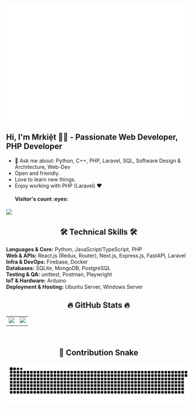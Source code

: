 <a href="#" target="_blank">
  <img src="TanNhatCMS.svg" width="1200" alt="tannhatcms" />
</a>

## Hi, I'm  Mrkiệt :technologist: - Passionate Web Developer, PHP Developer
- 💬 Ask me about: Python, C++, PHP, Laravel, SQL, Software Design & Architecture, Web-Dev
- Open and friendly.
- Love to learn new things.
- Enjoy working with PHP (Laravel) ❤
    <h4 >Visitor's count :eyes:</h4>
<img src="https://komarev.com/ghpvc/?username=TanNhatCMS&style=flat-square"/>
<h2 align="center">🛠 Technical Skills 🛠</h2>

**Languages & Core:** Python, JavaScript/TypeScript, PHP  
**Web & APIs:** React.js (Redux, Router), Next.js, Express.js, FastAPI, Laravel  
**Infra & DevOps:** Firebase, Docker  
**Databases:** SQLite, MongoDB, PostgreSQL  
**Testing & QA:** unittest, Postman, Playwright  
**IoT & Hardware:** Arduino  
**Deployment & Hosting:** Ubuntu Server, Windows Server

<h2 align="center">🔥 GitHub Stats 🔥</h2>
<table align=center>
  <tbody>
    <tr>
      <td>
        <picture>
          <source media="(prefers-color-scheme: dark)" srcset="https://github-readme-stats-tannhatcms.vercel.app/api?username=TanNhatCMS&theme=vue-dark&show_icons=true&show=prs_merged,prs_merged_perce...">
          <source media="(prefers-color-scheme: light)" srcset="https://github-readme-stats-tannhatcms.vercel.app/api?username=TanNhatCMS&theme=vue&show_icons=true&show=prs_merged,prs_merged_perce...">
          <img src="https://github-readme-stats.vercel.app/api?username=ayangweb&theme=vue&show_icons=true&hide_border=true">
        </picture>
      </td>
      <td>
        <picture>
          <source media="(prefers-color-scheme: dark)" srcset="https://github-readme-stats-tannhatcms.vercel.app/api/top-langs/?username=TanNhatCMS&langs_count=20&theme=vue-dark&layout=compact&hide_bor...">
          <source media="(prefers-color-scheme: light)" srcset="https://github-readme-stats-tannhatcms.vercel.app/api/top-langs/?username=TanNhatCMS&langs_count=20&theme=vue&layout=compact&hide_border=true">
          <img src="https://github-readme-stats.vercel.app/api/top-langs/?username=ayangweb&theme=vue&layout=compact&hide_border=true">
        </picture>
      </td>
    </tr>
  </tbody>
</table>
<br>
<h2 align="center"> 🐍 Contribution Snake </h2>

<picture>
  <source media="(prefers-color-scheme: dark)" srcset="https://raw.githubusercontent.com/TanNhatCMS/TanNhatCMS/gh-output/assets/snake/github-contribution-grid-snake-dark.svg">
  <source media="(prefers-color-scheme: light)" srcset="https://raw.githubusercontent.com/TanNhatCMS/TanNhatCMS/gh-output/assets/snake/github-contribution-grid-snake.svg">
  <img alt="github contribution grid snake animation" src="https://raw.githubusercontent.com/TanNhatCMS/TanNhatCMS/gh-output/assets/snake/github-contribution-grid-snake.svg">
</picture>
